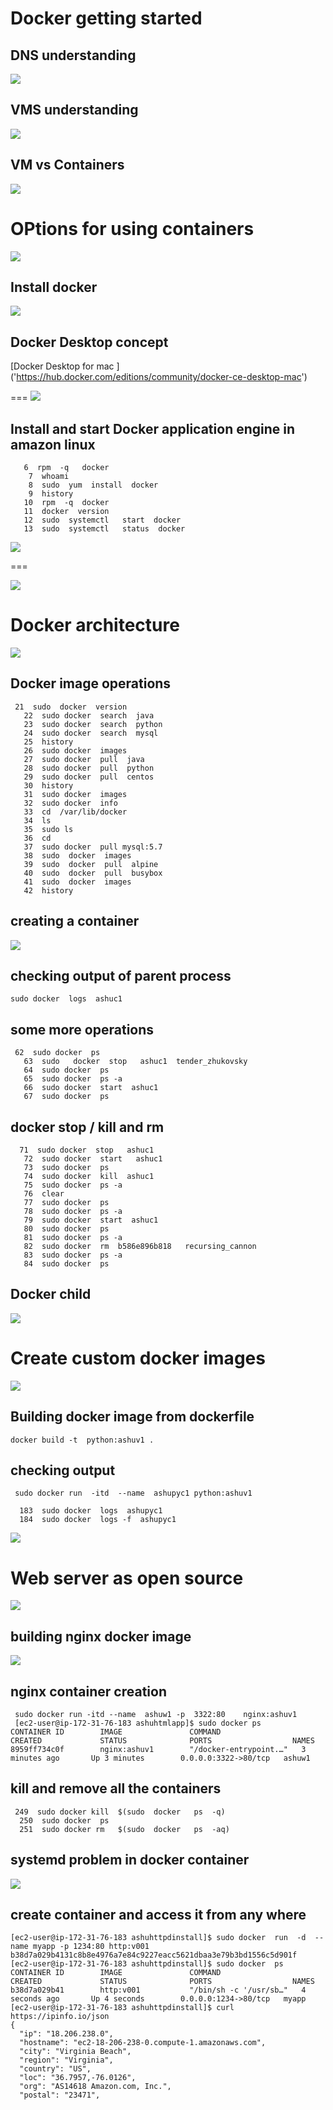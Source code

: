 # Docker getting started 

## DNS understanding 

<img src="dns.png">

## VMS understanding 

<img src="vms.png">

## VM vs Containers

<img src="c1.png">

# OPtions for using containers

<img src="c2.png">

## Install docker 

<img src="dinstall.png">

## Docker Desktop concept 

[Docker Desktop for mac ]  ('https://hub.docker.com/editions/community/docker-ce-desktop-mac')

===
<img src="dd.png">

## Install and start Docker application engine in amazon linux


```
   6  rpm  -q   docker
    7  whoami
    8  sudo  yum  install  docker 
    9  history 
   10  rpm  -q  docker 
   11  docker  version 
   12  sudo  systemctl   start  docker 
   13  sudo  systemctl   status  docker 
```

<img src="dcinstall.png">

===

<img src="dcstart.png">

# Docker architecture 


<img src="dcarch.png">


## Docker image operations 

```
 21  sudo  docker  version 
   22  sudo docker  search  java 
   23  sudo docker  search  python 
   24  sudo docker  search  mysql 
   25  history 
   26  sudo docker  images 
   27  sudo docker  pull  java 
   28  sudo docker  pull  python 
   29  sudo docker  pull  centos 
   30  history 
   31  sudo docker  images
   32  sudo docker  info 
   33  cd  /var/lib/docker
   34  ls
   35  sudo ls 
   36  cd
   37  sudo docker  pull mysql:5.7 
   38  sudo  docker  images
   39  sudo  docker  pull  alpine 
   40  sudo  docker  pull  busybox 
   41  sudo  docker  images
   42  history 
```

## creating a container

<img src="cc.png">

## checking output of parent process

```
sudo docker  logs  ashuc1
```
## some more operations 

```
 62  sudo docker  ps
   63  sudo   docker  stop   ashuc1  tender_zhukovsky  
   64  sudo docker  ps
   65  sudo docker  ps -a
   66  sudo docker  start  ashuc1
   67  sudo docker  ps 

```


## docker stop / kill and rm 
```
  71  sudo docker  stop   ashuc1
   72  sudo docker  start   ashuc1
   73  sudo docker  ps
   74  sudo docker  kill  ashuc1 
   75  sudo docker  ps -a
   76  clear
   77  sudo docker  ps
   78  sudo docker  ps -a
   79  sudo docker  start  ashuc1
   80  sudo docker  ps
   81  sudo docker  ps -a
   82  sudo docker  rm  b586e896b818   recursing_cannon 
   83  sudo docker  ps -a
   84  sudo docker  ps

```

## Docker child 

<img src="child.png">

# Create custom docker images

<img src="cimages.png">


## Building docker image from dockerfile 


```
docker build -t  python:ashuv1 .

```

## checking output 

```
 sudo docker run  -itd  --name  ashupyc1 python:ashuv1
 
  183  sudo docker  logs  ashupyc1 
  184  sudo docker  logs -f  ashupyc1 
```


<img src="dockerimg1.png">


# Web server as open source

<img src="web.png">

## building nginx docker image

<img src="nginxweb.png">

## nginx container creation 

```
 sudo docker run -itd --name  ashuw1 -p  3322:80    nginx:ashuv1 
 [ec2-user@ip-172-31-76-183 ashuhtmlapp]$ sudo docker ps
CONTAINER ID        IMAGE               COMMAND                  CREATED             STATUS              PORTS                  NAMES
8959ff734c0f        nginx:ashuv1        "/docker-entrypoint.…"   3 minutes ago       Up 3 minutes        0.0.0.0:3322->80/tcp   ashuw1

```

## kill and remove all the containers

```
 249  sudo docker kill  $(sudo  docker   ps  -q)
  250  sudo docker  ps
  251  sudo docker rm   $(sudo  docker   ps  -aq)
```

## systemd problem in docker  container 

<img src="systemd.png">


## create container and access it from any where

```
[ec2-user@ip-172-31-76-183 ashuhttpdinstall]$ sudo docker  run  -d  --name myapp -p 1234:80 http:v001  
b38d7a029b4131c8b8e4976a7e84c9227eacc5621dbaa3e79b3bd1556c5d901f
[ec2-user@ip-172-31-76-183 ashuhttpdinstall]$ sudo docker  ps
CONTAINER ID        IMAGE               COMMAND                  CREATED             STATUS              PORTS                  NAMES
b38d7a029b41        http:v001           "/bin/sh -c '/usr/sb…"   4 seconds ago       Up 4 seconds        0.0.0.0:1234->80/tcp   myapp
[ec2-user@ip-172-31-76-183 ashuhttpdinstall]$ curl https://ipinfo.io/json 
{
  "ip": "18.206.238.0",
  "hostname": "ec2-18-206-238-0.compute-1.amazonaws.com",
  "city": "Virginia Beach",
  "region": "Virginia",
  "country": "US",
  "loc": "36.7957,-76.0126",
  "org": "AS14618 Amazon.com, Inc.",
  "postal": "23471",

```

